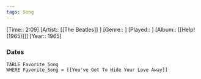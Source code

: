 ```yaml
---
tags: Song  
---
```

[Time:: 2:09]
[Artist:: [[The Beatles]] ]
[Genre:: ]
[Played:: ]
[Album:: [[Help! (1965)]]]
[Year:: 1965]
### Dates
````dataview
TABLE Favorite_Song
WHERE Favorite_Song = [[You've Got To Hide Your Love Away]]
````